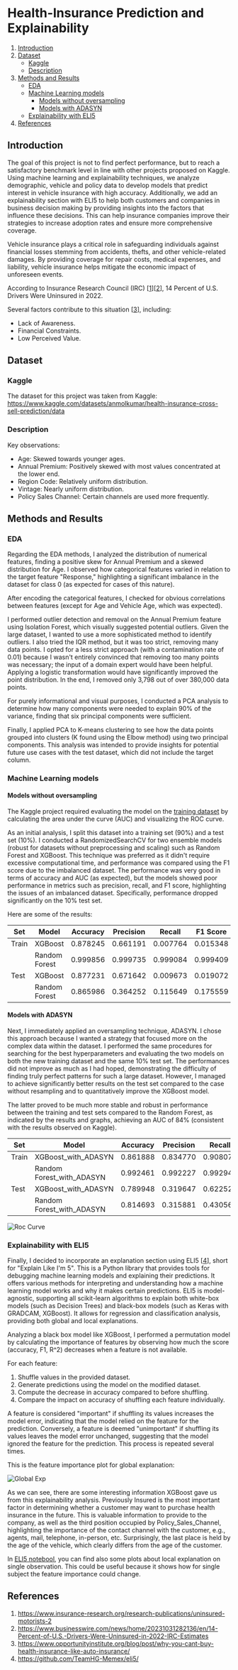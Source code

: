 # Health-Insurance Prediction and Explainability

1. [Introduction](#introduction)
2. [Dataset](#dataset)
   * [Kaggle](#kaggle)
   * [Description](#description)
3. [Methods and Results](#methods)
   * [EDA](#eda)
   * [Machine Learning models](#machine-learning-models)
       * [Models without oversampling](#models-without-oversampling)
       * [Models with ADASYN](#models-with-ADASYN)
   * [Explainability with ELI5](#explainability-with-ELI5)
4. [References](#references)

## Introduction

The goal of this project is not to find perfect performance, but to reach a satisfactory benchmark level in line with other projects proposed on Kaggle. Using machine learning and explainability techniques, we analyze demographic, vehicle and policy data to develop models that predict interest in vehicle insurance with high accuracy. Additionally, we add an explainability section with ELI5 to help both customers and companies in business decision making by providing insights into the factors that influence these decisions. This can help insurance companies improve their strategies to increase adoption rates and ensure more comprehensive coverage.

Vehicle insurance plays a critical role in safeguarding individuals against financial losses stemming from accidents, thefts, and other vehicle-related damages. By providing coverage for repair costs, medical expenses, and liability, vehicle insurance helps mitigate the economic impact of unforeseen events. 

According to Insurance Research Council (IRC) [[1](#ref1)][[2](#ref2)], 14 Percent of U.S. Drivers Were Uninsured in 2022.

Several factors contribute to this situation [[3](#ref3)], including:

- Lack of Awareness.
- Financial Constraints.
- Low Perceived Value.

## Dataset

### Kaggle

The dataset for this project was taken from Kaggle: https://www.kaggle.com/datasets/anmolkumar/health-insurance-cross-sell-prediction/data

### Description

Key observations:

- Age: Skewed towards younger ages.
- Annual Premium: Positively skewed with most values concentrated at the lower end.
- Region Code: Relatively uniform distribution.
- Vintage: Nearly uniform distribution.
- Policy Sales Channel: Certain channels are used more frequently.

## Methods and Results

### EDA

Regarding the EDA methods, I analyzed the distribution of numerical features, finding a positive skew for Annual Premium and a skewed distribution for Age. I observed how categorical features varied in relation to the target feature "Response," highlighting a significant imbalance in the dataset for class 0 (as expected for cases of this nature).

After encoding the categorical features, I checked for obvious correlations between features (except for Age and Vehicle Age, which was expected).

I performed outlier detection and removal on the Annual Premium feature using Isolation Forest, which visually suggested potential outliers. Given the large dataset, I wanted to use a more sophisticated method to identify outliers. I also tried the IQR method, but it was too strict, removing many data points. I opted for a less strict approach (with a contamination rate of 0.01) because I wasn't entirely convinced that removing too many points was necessary; the input of a domain expert would have been helpful. Applying a logistic transformation would have significantly improved the point distribution. In the end, I removed only 3,798 out of over 380,000 data points.

For purely informational and visual purposes, I conducted a PCA analysis to determine how many components were needed to explain 90% of the variance, finding that six principal components were sufficient.

Finally, I applied PCA to K-means clustering to see how the data points grouped into clusters (K found using the Elbow method) using two principal components. This analysis was intended to provide insights for potential future use cases with the test dataset, which did not include the target column.

### Machine Learning models

#### Models without oversampling

The Kaggle project required evaluating the model on the [training dataset](Data/train.csv)  by calculating the area under the curve (AUC) and visualizing the ROC curve.

As an initial analysis, I split this dataset into a training set (90%) and a test set (10%). I conducted a RandomizedSearchCV for two ensemble models (robust for datasets without preprocessing and scaling) such as Random Forest and XGBoost. This technique was preferred as it didn't require excessive computational time, and performance was compared using the F1 score due to the imbalanced dataset. The performance was very good in terms of accuracy and AUC (as expected), but the models showed poor performance in metrics such as precision, recall, and F1 score, highlighting the issues of an imbalanced dataset. Specifically, performance dropped significantly on the 10% test set.

Here are some of the results:

| Set       | Model          | Accuracy | Precision | Recall  | F1 Score | AUC      |
|-----------|----------------|----------|-----------|---------|----------|----------|
| Train     | XGBoost        | 0.878245 | 0.661191  | 0.007764| 0.015348 | 0.862489 |
|           | Random Forest  | 0.999856 | 0.999735  | 0.999084| 0.999409 | 1.000000 |
| Test      | XGBoost        | 0.877231 | 0.671642  | 0.009673| 0.019072 | 0.860275 |
|           | Random Forest  | 0.865986 | 0.364252  | 0.115649| 0.175559 | 0.832948 |

#### Models with ADASYN

Next, I immediately applied an oversampling technique, ADASYN. I chose this approach because I wanted a strategy that focused more on the complex data within the dataset. I performed the same procedures for searching for the best hyperparameters and evaluating the two models on both the new training dataset and the same 10% test set. The performances did not improve as much as I had hoped, demonstrating the difficulty of finding truly perfect patterns for such a large dataset. However, I managed to achieve significantly better results on the test set compared to the case without resampling and to quantitatively improve the XGBoost model.

The latter proved to be much more stable and robust in performance between the training and test sets compared to the Random Forest, as indicated by the results and graphs, achieving an AUC of 84% (consistent with the results observed on Kaggle).

| Set  | Model                  | Accuracy | Precision | Recall   | F1 Score | AUC     |
|------|------------------------|----------|-----------|----------|----------|---------|
| Train| XGBoost_with_ADASYN    | 0.861888 | 0.834770  | 0.908074 | 0.869880 | 0.949225|
|      | Random Forest_with_ADASYN | 0.992461 | 0.992227  | 0.992949 | 0.992588 | 0.999782|
| Test | XGBoost_with_ADASYN    | 0.789948 | 0.319647  | 0.622528 | 0.422404 | 0.835450|
|      | Random Forest_with_ADASYN | 0.814693 | 0.315881  | 0.430567 | 0.364414 | 0.827877|

![Roc Curve](images_for_ReadMe/Roc_Curve.png)

### Explainability with ELI5

Finally, I decided to incorporate an explanation section using ELI5 [[4](#ref4)], short for "Explain Like I'm 5". This is a Python library that provides tools for debugging machine learning models and explaining their predictions. It offers various methods for interpreting and understanding how a machine learning model works and why it makes certain predictions. ELI5 is model-agnostic, supporting all scikit-learn algorithms to explain both white-box models (such as Decision Trees) and black-box models (such as Keras with GRADCAM, XGBoost). It allows for regression and classification analysis, providing both global and local explanations.

Analyzing a black box model like XGBoost, I performed a permutation model by calculating the importance of features by observing how much the score (accuracy, F1, R^2) decreases when a feature is not available.

For each feature:

1. Shuffle values in the provided dataset.
2. Generate predictions using the model on the modified dataset.
3. Compute the decrease in accuracy compared to before shuffling.
4. Compare the impact on accuracy of shuffling each feature individually.

A feature is considered "important" if shuffling its values increases the model error, indicating that the model relied on the feature for the prediction. Conversely, a feature is deemed "unimportant" if shuffling its values leaves the model error unchanged, suggesting that the model ignored the feature for the prediction. This process is repeated several times.

This is the feature importance plot for global explanation:

![Global Exp](images_for_ReadMe/feature_importance.png)

As we can see, there are some interesting information XGBoost gave us from this explainability analysis. Previously Insured is the most important factor in determining whether a customer may want to purchase health insurance in the future. This is valuable information to provide to the company, as well as the third position occupied by Policy_Sales_Channel, highlighting the importance of the contact channel with the customer, e.g., agents, mail, telephone, in-person, etc. Surprisingly, the last place is held by the age of the vehicle, which clearly differs from the age of the customer.

In [ELI5 notebool](ELI5_explainability.ipynb), you can find also some plots about local explanation on single observation. This could be useful because it shows how for single subject the feature importance could change.

## References

1. <a name="ref1"></a> https://www.insurance-research.org/research-publications/uninsured-motorists-2
2. <a name="ref2"></a> https://www.businesswire.com/news/home/20231031282136/en/14-Percent-of-U.S.-Drivers-Were-Uninsured-in-2022-IRC-Estimates
3. <a name="ref3"></a> https://www.opportunityinstitute.org/blog/post/why-you-cant-buy-health-insurance-like-auto-insurance/
4. <a name="ref4"></a> https://github.com/TeamHG-Memex/eli5/






